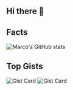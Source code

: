 ## Hi there 👋

## Facts
![Marco's GitHub stats](https://github-readme-stats.vercel.app/api/top-langs/?username=latzox&layout=compact)

## Top Gists

![Gist Card](https://github-readme-stats.vercel.app/api/gist?id=c04d2145d0c00aeeacd196a06161bb84)
![Gist Card](https://github-readme-stats.vercel.app/api/gist?id=9c3f5ce97bac8374440ad22870c30d43)

<!--
**Latzox/Latzox** is a ✨ _special_ ✨ repository because its `README.md` (this file) appears on your GitHub profile.

Here are some ideas to get you started:

- 🔭 I’m currently working on ...
- 🌱 I’m currently learning ...
- 👯 I’m looking to collaborate on ...
- 🤔 I’m looking for help with ...
- 💬 Ask me about ...
- 📫 How to reach me: ...
- 😄 Pronouns: ...
- ⚡ Fun fact: ...
-->
